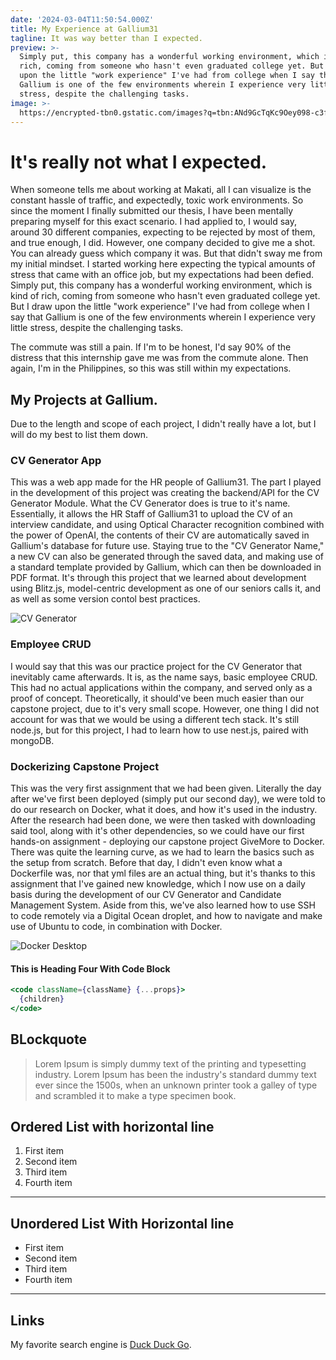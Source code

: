 ```yaml
---
date: '2024-03-04T11:50:54.000Z'
title: My Experience at Gallium31
tagline: It was way better than I expected.
preview: >-
  Simply put, this company has a wonderful working environment, which is kind of
  rich, coming from someone who hasn't even graduated college yet. But I draw
  upon the little "work experience" I've had from college when I say that
  Gallium is one of the few environments wherein I experience very little
  stress, despite the challenging tasks.
image: >-
  https://encrypted-tbn0.gstatic.com/images?q=tbn:ANd9GcTqKc9Oey098-c3fDQKd1s3-VcMViUtsOIthitYpbve&s
---
```


# It's really not what I expected.

When someone tells me about working at Makati, all I can visualize is the constant hassle of traffic, and expectedly, toxic work environments. So since the moment I finally submitted our thesis, I have been mentally preparing myself for this exact scenario. I had applied to, I would say, around 30 different companies, expecting to be rejected by most of them, and true enough, I did. However, one company decided to give me a shot. You can already guess which company it was. But that didn't sway me from my initial mindset. I started working here expecting the typical amounts of stress that came with an office job, but my expectations had been defied. Simply put, this company has a wonderful working environment, which is kind of rich, coming from someone who hasn't even graduated college yet. But I draw upon the little "work experience" I've had from college when I say that Gallium is one of the few environments wherein I experience very little stress, despite the challenging tasks. 

The commute was still a pain. If I'm to be honest, I'd say 90% of the distress that this internship gave me was from the commute alone. Then again, I'm in the Philippines, so this was still within my expectations.

## My Projects at Gallium.

Due to the length and scope of each project, I didn't really have a lot, but I will do my best to list them down.

### CV Generator App

This was a web app made for the HR people of Gallium31. The part I played in the development of this project was creating the backend/API for the CV Generator Module. What the CV Generator does is true to it's name. Essentially, it allows the HR Staff of Gallium31 to upload the CV of an interview candidate, and using Optical Character recognition combined with the power of OpenAI, the contents of their CV are automatically saved in Gallium's database for future use. Staying true to the "CV Generator Name,"  a new CV can also be generated through the saved data, and making use of a standard template provided by Gallium, which can then be downloaded in PDF format. It's through this project that we learned about development using Blitz.js, model-centric development as one of our seniors calls it, and as well as some version contol best practices.

![CV Generator](https://i.ibb.co/dWfpFVK/Screenshot-2024-04-10-150551.jpg)

### Employee CRUD

I would say that this was our practice project for the CV Generator that inevitably came afterwards. It is, as the name says, basic employee CRUD. This had no actual applications within the company, and served only as a proof of concept. Theoretically, it should've been much easier than our capstone project, due to it's very small scope. However, one thing I did not account for was that we would be using a different tech stack. It's still node.js, but for this project, I had to learn how to use nest.js, paired with mongoDB.

### Dockerizing Capstone Project

This was the very first assignment that we had been given. Literally the day after we've first been deployed (simply put our second day), we were told to do our research on Docker, what it does, and how it's used in the industry. After the research had been done, we were then tasked with downloading said tool, along with it's other dependencies, so we could have our first hands-on assignment - deploying our capstone project GiveMore to Docker. There was quite the learning curve, as we had to learn the basics such as the setup from scratch. Before that day, I didn't even know what a Dockerfile was, nor that yml files are an actual thing, but it's thanks to this assignment that I've gained new knowledge, which I now use on a daily basis during the development of our CV Generator and Candidate Management System. Aside from this, we've also learned how to use SSH to code remotely via a Digital Ocean droplet, and how to navigate and make use of Ubuntu to code, in combination with Docker.

![Docker Desktop](https://techcommunity.microsoft.com/t5/image/serverpage/image-id/481444iB47241D48BD5581C/image-size/large?v=v2&px=999)

#### This is Heading Four With Code Block

```jsx
<code className={className} {...props}>
  {children}
</code>
```

## BLockquote

> Lorem Ipsum is simply dummy text of the printing and typesetting industry. Lorem Ipsum has been the industry's standard dummy text ever since the 1500s, when an unknown printer took a galley of type and scrambled it to make a type specimen book.

## Ordered List with horizontal line

1. First item
2. Second item
3. Third item
4. Fourth item

---

## Unordered List With Horizontal line

- First item
- Second item
- Third item
- Fourth item

---

## Links

My favorite search engine is [Duck Duck Go](https://duckduckgo.com).
